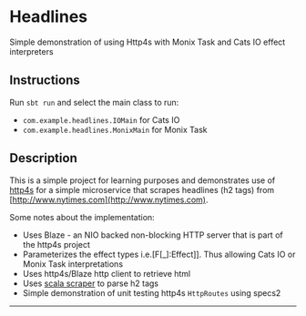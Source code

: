 # Headlines
Simple demonstration of using Http4s with Monix Task and Cats IO effect interpreters

## Instructions
Run `sbt run` and select the main class to run:
* `com.example.headlines.IOMain` for Cats IO
* `com.example.headlines.MonixMain` for Monix Task

## Description
This is a simple project for learning purposes and demonstrates use of [http4s](https://http4s.org/) for a simple microservice that 
scrapes headlines (h2 tags) from [http://www.nytimes.com](http://www.nytimes.com).

Some notes about the implementation:
* Uses Blaze - an NIO backed non-blocking HTTP server that is part of the http4s project
* Parameterizes the effect types i.e.\[F\[_\]:Effect\]\].  Thus allowing Cats IO or Monix Task interpretations
* Uses http4s/Blaze http client to retrieve html
* Uses [scala scraper](https://github.com/ruippeixotog/scala-scraper) to parse h2 tags
* Simple demonstration of unit testing http4s `HttpRoutes` using specs2 
****